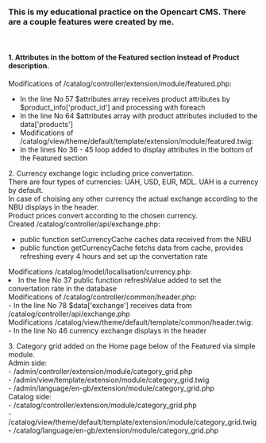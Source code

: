 <h3>This is my educational practice on the Opencart CMS. There are a couple features were created by me.</h3><br />
<p>
<h4>1. Attributes in the bottom of the Featured section instead of Product description.</h4>
Modifications of /catalog/controller/extension/module/featured.php:<br />
<ul>
  <li>In the line No 57 $attributes array receives product attributes by $product_info['product_id'] and processing with foreach</li>
  <li>In the line No 64 $attributes array with product attributes included to the data['products']</li>
  <li>Modifications of /catalog/view/theme/default/template/extension/module/featured.twig:</li>
  <li>In the lines No 36 - 45 loop added to display attributes in the bottom of the Featured section</li>
</ul>  
</p>
<p>
2. Currency exchange logic including price convertation.<br />
There are four types of currencies: UAH, USD, EUR, MDL. UAH is a currency by default.<br />
In case of choising any other currency the actual exchange according to the NBU displays in the header.<br />
Product prices convert according to the chosen currency.<br />
Created /catalog/controller/api/exchange.php:<br />
<ul>
<li>public function setCurrencyCache caches data received from the NBU<br />
<li>public function getCurrencyCache fetchs data from cache, provides refreshing every 4 hours and set up the convertation rate<br />
</ul>  
Modifications /catalog/model/localisation/currency.php:<br />
<li>In the line No 37 public function refreshValue added to set the convertation rate in the database<br />
Modifications of /catalog/controller/common/header.php:<br />
- In the line No 78 $data['exchange'] receives data from /catalog/controller/api/exchange.php<br />
Modifications /catalog/view/theme/default/template/common/header.twig:<br />
- In the line No 46 currency exchange displays in the header<br />
</ul>
</p>

<p>
3. Category grid added on the Home page below of the Featured via simple module.<br />
Admin side:<br />
- /admin/controller/extension/module/category_grid.php<br />
- /admin/view/template/extension/module/category_grid.twig<br />
- /admin/language/en-gb/extension/module/category_grid.php<br />
Catalog side:<br />
- /catalog/controller/extension/module/category_grid.php<br />
- /catalog/view/theme/default/template/extension/module/category_grid.twig<br />
- /catalog/language/en-gb/extension/module/category_grid.php<br />
</p>
